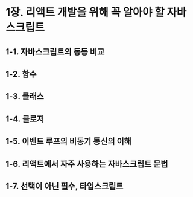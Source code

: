 # 1장. 리액트 개발을 위해 꼭 알아야 할 자바스크립트

## 1-1. 자바스크립트의 동등 비교

## 1-2. 함수

## 1-3. 클래스

## 1-4. 클로저

## 1-5. 이벤트 루프의 비동기 통신의 이해

## 1-6. 리액트에서 자주 사용하는 자바스크립트 문법

## 1-7. 선택이 아닌 필수, 타입스크립트

